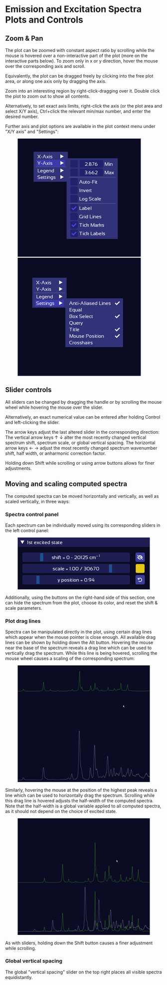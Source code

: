 # Emission and Excitation Spectra Plots and Controls

## Zoom & Pan
The plot can be zoomed with constant aspect ratio by scrolling while the mouse is hovered over a non-interactive part of the plot (more on the interactive parts below).
To zoom only in x or y direction, hover the mouse over the corresponding axis and scroll.

Equivalently, the plot can be dragged freely by clicking into the free plot area, or along one axis only by dragging the axis.
 
Zoom into an interesting region by right-click-dragging over it. Double click the plot to zoom out to show all contents.

Alternatively, to set exact axis limits, right-click the axis (or the plot area and select X/Y axis), Ctrl+click the relevant min/max number, and enter the desired number.

Further axis and plot options are available in the plot context menu under "X/Y axis" and "Settings": 

<figure><img src=".gitbook/assets/Axis_right_click_menu.png" alt="">  <img src=".gitbook/assets/settings_right_click_menu.png" alt=""><figcaption></figcaption></figure>


## Slider controls

All sliders can be changed by dragging the handle or by scrolling the mouse wheel while hovering the mouse over the slider.

Alternatively, an exact numerical value can be entered after holding Control and left-clicking the slider.

The arrow keys adjust the last altered slider in the corresponding direction:
The vertical arrow keys ↑ ↓ alter the most recently changed vertical spectrum shift, spectrum scale, or global vertical spacing.
The horizontal arrow keys ← → adjust the most recently changed spectrum wavenumber shift, half width, or anharmonic correction factor. 

Holding down Shift while scrolling or using arrow buttons allows for finer adjustments. 


## Moving and scaling computed spectra

The computed spectra can be moved horizontally and vertically, as well as scaled vertically, in three ways:

### Spectra control panel
Each spectrum can be individually moved using its corresponding sliders in the left control panel:
<figure><img src=".gitbook/assets/state_sliders.png" alt="Spectrum slider controls"><figcaption></figcaption></figure>
Additionally, using the buttons on the right-hand side of this section, one can hide the spectrum from the plot, choose its color, and reset the shift & scale parameters.

### Plot drag lines
Spectra can be manipulated directly in the plot, using certain drag lines which appear when the mouse pointer is close enough. All available drag lines can be shown by holding down the Alt button.
Hovering the mouse near the base of the spectrum reveals a drag line which can be used to vertically drag the spectrum. While this line is being hovered, scrolling the mouse wheel causes a scaling of the corresponding spectrum:
 
<figure><img src=".gitbook/assets/scroll_and_y_shift_using_drag_lines.gif" alt="Scrolling and y shifting using drag lines"><figcaption></figcaption></figure>

Similarly, hovering the mouse at the position of the highest peak reveals a line which can be used to horizontally drag the spectrum. Scrolling while this drag line is hovered adjusts the half-width of the computed spectra. 
Note that the half-width is a global variable applied to all computed spectra, as it should not depend on the choice of excited state.

<figure><img src=".gitbook/assets/scroll_and_wavenumber_shift_using_drag_lines.gif" alt="Scrolling and x shifting using drag lines"><figcaption></figcaption></figure>

As with sliders, holding down the Shift button causes a finer adjustment while scrolling.

### Global vertical spacing
The global "vertical spacing" slider on the top right places all visible spectra equidistantly.

